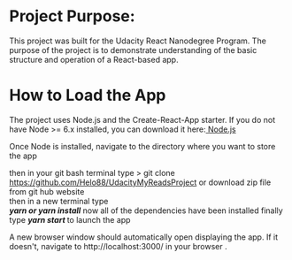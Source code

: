 <h1 style="red">Project Purpose: </h1>
This project was built for the Udacity React Nanodegree Program. The purpose of the project is to demonstrate understanding of the basic structure and operation of a React-based app.

# How to Load the App

The project uses Node.js and the Create-React-App starter. If you do not have Node >= 6.x installed, you can download it here:<a href="https://nodejs.org/en/download/"> Node.js </a>

Once Node is installed, navigate to the directory where you want to store the app

then in your git bash terminal type > git clone https://github.com/Helo88/UdacityMyReadsProject or download zip file from git hub website 
<br>
then in a new  terminal type  
<b> <i>yarn or yarn install</i></b>
now all of the dependencies have been installed 
finally type <b> <i>yarn start</i> </b> to launch the app
 
A new browser window should automatically open displaying the app. If it doesn't, navigate to http://localhost:3000/ in your browser .


